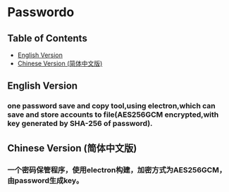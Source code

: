 # Passwordo

## Table of Contents

- [English Version](./en/README.md)
- [Chinese Version (简体中文版)](./zh/README.md)

## English Version

[//]: # (Add content in English here)

### one password save and copy tool,using electron,which can save and store accounts to file(AES256GCM encrypted,with  key generated by SHA-256 of password).

## Chinese Version (简体中文版)

[//]: # (在这里添加简体中文版内容)

### 一个密码保管程序，使用electron构建，加密方式为AES256GCM，由password生成key。
